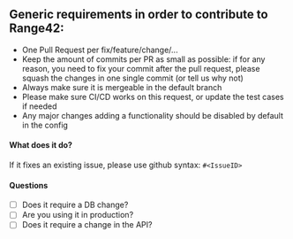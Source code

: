 ## Generic requirements in order to contribute to Range42:

* One Pull Request per fix/feature/change/...
* Keep the amount of commits per PR as small as possible: if for any reason, you need to fix your commit after the pull request, please squash the changes in one single commit (or tell us why not)
* Always make sure it is mergeable in the default branch
* Please make sure CI/CD works on this request, or update the test cases if needed
* Any major changes adding a functionality should be disabled by default in the config


#### What does it do?

If it fixes an existing issue, please use github syntax: `#<IssueID>`

#### Questions

- [ ] Does it require a DB change?
- [ ] Are you using it in production?
- [ ] Does it require a change in the API?
